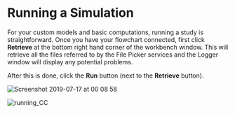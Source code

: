# Running a Simulation

For your custom models and basic computations, running a study is straightforward. Once you have your flowchart connected, first click __Retrieve__ at the bottom right hand corner of the workbench window. This will retrieve all the files referred to by the File Picker services and the Logger window will display any potential problems. 

After this is done, click the __Run__ button (next to the __Retrieve__ button).

![Screenshot 2019-07-17 at 00 08 58](https://user-images.githubusercontent.com/32800795/61333423-2c2f5080-a827-11e9-93ff-f17751d64d85.png)

![running_CC](https://user-images.githubusercontent.com/32800795/61584661-f1d9f200-ab4b-11e9-8eeb-d4baa96a7e06.gif ':size=500%')
